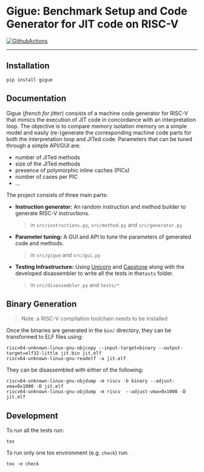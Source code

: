 # Gigue: Benchmark Setup and Code Generator for JIT code on RISC-V

[![GithubActions](https://github.com/qducasse/gigue/actions/workflows/github-actions.yml/badge.svg)](https://github.com/QDucasse/gigue/actions)

---

## Installation

```
pip install gigue
```



## Documentation

Gigue (*french for jitter*) consists of a machine code generator for RISC-V that mimics the execution of JIT code in concordance with an interpretation loop. The objective is to compare memory isolation memory on a simple model and easily (re-)generate the corresponding machine code parts for both the interpretation loop and JITed code. Parameters that can be tuned through a simple API/GUI are:

- number of JITed methods
- size of the JITed methods
- presence of polymorphic inline caches (PICs)
- number of cases per PIC
- ...

The project consists of three main parts:

- **Instruction generator:** An random instruction and method builder to generate RISC-V instructions.

  > in `src/instructions.py`, `src/method.py` and `src/generator.py`

- **Parameter tuning:** A GUI and API to tune the parameters of generated code and methods.

  > in `src/gigue` and `src/gui.py`

- **Testing Infrastructure:** Using [Unicorn](https://github.com/unicorn-engine/unicorn) and [Capstone](https://github.com/capstone-engine/capstone) along with the developed disassembler to write all the tests in the`tests` folder.

  > in `src/disassembler.py` and `tests/*`


## Binary Generation

> Note: a RISC-V compilation toolchain needs to be installed

Once the binaries are generated in the `bin/` directory, they can be transformed to ELF files using:
```
riscv64-unknown-linux-gnu-objcopy --input-target=binary --output-target=elf32-little jit.bin jit.elf
riscv64-unknown-linux-gnu-readelf -a jit.elf  
```

They can be disassembled with either of the following:
```
riscv64-unknown-linux-gnu-objdump -m riscv -b binary --adjust-vma=0x1000 -D jit.elf
riscv64-unknown-linux-gnu-objdump -m riscv  --adjust-vma=0x1000 -D jit.elf
```


## Development

To run all the tests run:

```
tox
```

To run only one tox environment (e.g. `check`) run:
```
tox -e check
```